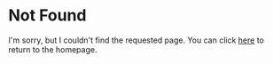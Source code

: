 # Not Found

I'm sorry, but I couldn't find the requested page. You can click [here](#) to return to the homepage.